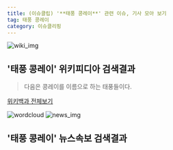 ```yaml
---
title: (이슈클립) '**태풍 콩레이**' 관련 이슈, 기사 모아 보기
tag: 태풍 콩레이
category: 이슈클리핑
---
```

![wiki_img](https://user-images.githubusercontent.com/42597476/44503234-41136a80-a6d0-11e8-9071-6fc6418eafe4.png)
## **'**태풍 콩레이**'** 위키피디아 검색결과
>다음은 콩레이를 이름으로 하는 태풍들이다.

<a href="https://ko.wikipedia.org/wiki/태풍 콩레이" target="_blank">위키백과 전체보기</a>

![wordcloud](https://s3.ap-northeast-2.amazonaws.com/lyrics101-wordcloud/2018-10-01-1538365878.png)
![news_img](https://user-images.githubusercontent.com/42597476/44507050-1206f400-a6e4-11e8-8d98-7ffbfebb353f.png)
## **'**태풍 콩레이**'** 뉴스속보 검색결과


